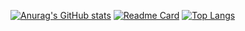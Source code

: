 
<!--
### Hi there 👋
**karnafun/karnafun** is a ✨ _special_ ✨ repository because its `README.md` (this file) appears on your GitHub profile.

Here are some ideas to get you started:

- 🔭 I’m currently working on ...
- 🌱 I’m currently learning ...
- 👯 I’m looking to collaborate on ...
- 🤔 I’m looking for help with ...
- 💬 Ask me about ...
- 📫 How to reach me: ...
- 😄 Pronouns: ...
- ⚡ Fun fact: ...
-->
[![Anurag's GitHub stats](https://github-readme-stats.vercel.app/api?username=karnafun&show_icons=true&show=reviews%theme=darkone,contribs,prs)](https://karnafun.github.io)
[![Readme Card](https://github-readme-stats.vercel.app/api/pin/?username=karnafun&repo=github-readme-stats)](https://github.com/anuraghazra/github-readme-stats)
[![Top Langs](https://github-readme-stats.vercel.app/api/top-langs/?username=karnafun&layout=donut-vertical)](https://github.com/anuraghazra/github-readme-stats)
